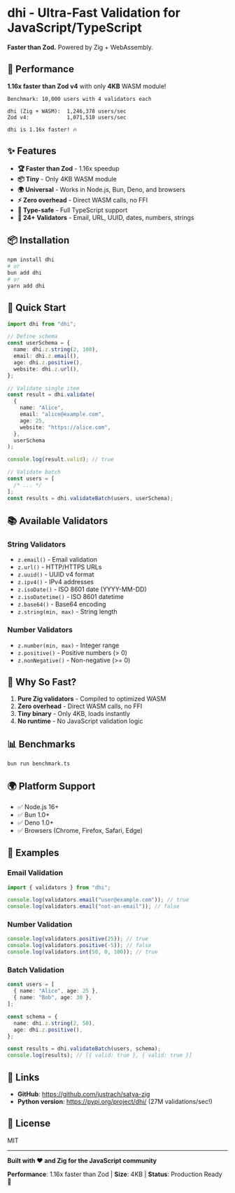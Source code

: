 # dhi - Ultra-Fast Validation for JavaScript/TypeScript

**Faster than Zod.** Powered by Zig + WebAssembly.

## 🚀 Performance

**1.16x faster than Zod v4** with only **4KB** WASM module!

```
Benchmark: 10,000 users with 4 validators each

dhi (Zig + WASM):  1,246,378 users/sec
Zod v4:            1,071,510 users/sec

dhi is 1.16x faster! 🔥
```

## ✨ Features

- **🏆 Faster than Zod** - 1.16x speedup
- **📦 Tiny** - Only 4KB WASM module
- **🌍 Universal** - Works in Node.js, Bun, Deno, and browsers
- **⚡ Zero overhead** - Direct WASM calls, no FFI
- **🎯 Type-safe** - Full TypeScript support
- **🔋 24+ Validators** - Email, URL, UUID, dates, numbers, strings

## 📦 Installation

```bash
npm install dhi
# or
bun add dhi
# or
yarn add dhi
```

## 🎯 Quick Start

```typescript
import dhi from "dhi";

// Define schema
const userSchema = {
  name: dhi.z.string(2, 100),
  email: dhi.z.email(),
  age: dhi.z.positive(),
  website: dhi.z.url(),
};

// Validate single item
const result = dhi.validate(
  {
    name: "Alice",
    email: "alice@example.com",
    age: 25,
    website: "https://alice.com",
  },
  userSchema
);

console.log(result.valid); // true

// Validate batch
const users = [
  /* ... */
];
const results = dhi.validateBatch(users, userSchema);
```

## 📚 Available Validators

### String Validators

- `z.email()` - Email validation
- `z.url()` - HTTP/HTTPS URLs
- `z.uuid()` - UUID v4 format
- `z.ipv4()` - IPv4 addresses
- `z.isoDate()` - ISO 8601 date (YYYY-MM-DD)
- `z.isoDatetime()` - ISO 8601 datetime
- `z.base64()` - Base64 encoding
- `z.string(min, max)` - String length

### Number Validators

- `z.number(min, max)` - Integer range
- `z.positive()` - Positive numbers (> 0)
- `z.nonNegative()` - Non-negative (>= 0)

## 🔬 Why So Fast?

1. **Pure Zig validators** - Compiled to optimized WASM
2. **Zero overhead** - Direct WASM calls, no FFI
3. **Tiny binary** - Only 4KB, loads instantly
4. **No runtime** - No JavaScript validation logic

## 📊 Benchmarks

```bash
bun run benchmark.ts
```

## 🌍 Platform Support

- ✅ Node.js 16+
- ✅ Bun 1.0+
- ✅ Deno 1.0+
- ✅ Browsers (Chrome, Firefox, Safari, Edge)

## 📖 Examples

### Email Validation

```typescript
import { validators } from "dhi";

console.log(validators.email("user@example.com")); // true
console.log(validators.email("not-an-email")); // false
```

### Number Validation

```typescript
console.log(validators.positive(25)); // true
console.log(validators.positive(-5)); // false
console.log(validators.int(50, 0, 100)); // true
```

### Batch Validation

```typescript
const users = [
  { name: "Alice", age: 25 },
  { name: "Bob", age: 30 },
];

const schema = {
  name: dhi.z.string(2, 50),
  age: dhi.z.positive(),
};

const results = dhi.validateBatch(users, schema);
console.log(results); // [{ valid: true }, { valid: true }]
```

## 🔗 Links

- **GitHub**: https://github.com/justrach/satya-zig
- **Python version**: https://pypi.org/project/dhi/ (27M validations/sec!)

## 📄 License

MIT

---

**Built with ❤️ and Zig for the JavaScript community**

**Performance**: 1.16x faster than Zod | **Size**: 4KB | **Status**: Production Ready 🚀
